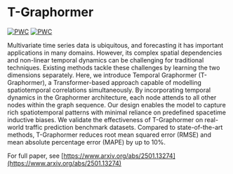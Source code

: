 # T-Graphormer

[![PWC](https://img.shields.io/endpoint.svg?url=https://paperswithcode.com/badge/t-graphormer-using-transformers-for/traffic-prediction-on-pems-bay)](https://paperswithcode.com/sota/traffic-prediction-on-pems-bay?p=t-graphormer-using-transformers-for)
[![PWC](https://img.shields.io/endpoint.svg?url=https://paperswithcode.com/badge/t-graphormer-using-transformers-for/traffic-prediction-on-metr-la)](https://paperswithcode.com/sota/traffic-prediction-on-metr-la?p=t-graphormer-using-transformers-for)

Multivariate time series data is ubiquitous, and forecasting it has important applications in many domains. However, its complex spatial dependencies and non-linear temporal dynamics can be challenging for traditional techniques. Existing methods tackle these challenges by learning the two dimensions separately. Here, we introduce Temporal Graphormer (T-Graphormer), a Transformer-based approach capable of modelling spatiotemporal correlations simultaneously. By incorporating temporal dynamics in the Graphormer architecture, each node attends to all other nodes within the graph sequence. Our design enables the model to capture rich spatiotemporal patterns with minimal reliance on predefined spacetime inductive biases. We validate the effectiveness of T-Graphormer on real-world traffic prediction benchmark datasets. Compared to state-of-the-art methods, T-Graphormer reduces root mean squared error (RMSE) and mean absolute percentage error (MAPE) by up to 10%.

For full paper, see [https://www.arxiv.org/abs/2501.13274](https://www.arxiv.org/abs/2501.13274)
